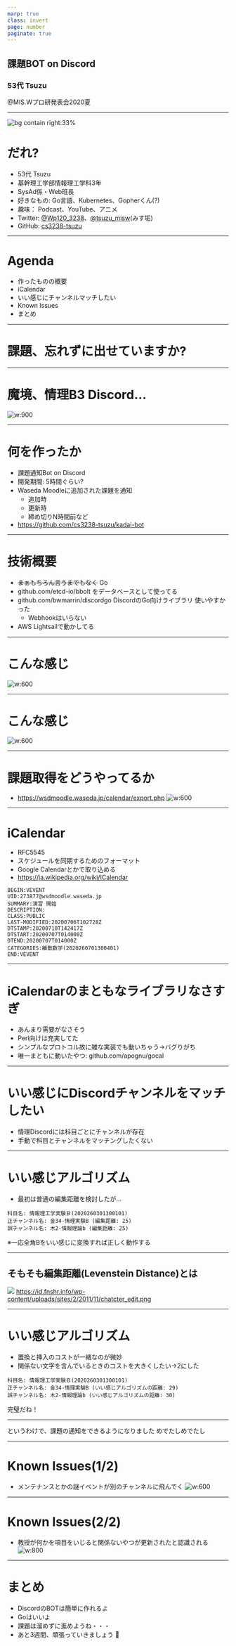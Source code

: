 ```yaml
---
marp: true
class: invert
page: number
paginate: true
---
```


## 課題BOT on Discord
### 53代 Tsuzu

@MIS.Wプロ研発表会2020夏

---
![bg contain right:33%](./icon.jpg)

# だれ?
- 53代 Tsuzu
- 基幹理工学部情報理工学科3年
- SysAd係・Web班長
- 好きなもの: Go言語、Kubernetes、Gopherくん(?)
- 趣味： Podcast、YouTube、アニメ
- Twitter: [@Wp120_3238](https://twitter.com/Wp120_3238)、[@tsuzu_misw](https://twitter.com/tsuzu_misw)(みす垢)
- GitHub: [cs3238-tsuzu](https://github.com/cs3238-tsuzu)

---
# Agenda
- 作ったものの概要
- iCalendar
- いい感じにチャンネルマッチしたい
- Known Issues
- まとめ

---
# 課題、忘れずに出せていますか?

---
# 魔境、情理B3 Discord...
![w:900](./discord.png)


---
# 何を作ったか
- 課題通知Bot on Discord
- 開発期間: 5時間ぐらい?
- Waseda Moodleに追加された課題を通知
    - 追加時
    - 更新時
    - 締め切りN時間前など
- https://github.com/cs3238-tsuzu/kadai-bot

---
# 技術概要
- ~~まぁもちろん言うまでもなく~~ Go
- github.com/etcd-io/bbolt をデータベースとして使ってる
- github.com/bwmarrin/discordgo DiscordのGo向けライブラリ 使いやすかった
    - Webhookはいらない
- AWS Lightsailで動かしてる

---
# こんな感じ

![w:600](./added.png)

---
# こんな感じ
![w:600](./1-day-left.png)

---
# 課題取得をどうやってるか
- https://wsdmoodle.waseda.jp/calendar/export.php
![w:600](./ical-export.png)

---
# iCalendar
- RFC5545
- スケジュールを同期するためのフォーマット
- Google Calendarとかで取り込める
- https://ja.wikipedia.org/wiki/ICalendar
```text
BEGIN:VEVENT
UID:273877@wsdmoodle.waseda.jp
SUMMARY:演習 開始
DESCRIPTION:
CLASS:PUBLIC
LAST-MODIFIED:20200706T102728Z
DTSTAMP:20200710T142417Z
DTSTART:20200707T014000Z
DTEND:20200707T014000Z
CATEGORIES:離散数学(2020260701300401)
END:VEVENT  
```

---
# iCalendarのまともなライブラリなさすぎ
- あんまり需要がなさそう
- Perl向けは充実してた
- シンプルなプロトコル故に雑な実装でも動いちゃう→バグりがち
- 唯一まともに動いたやつ: github.com/apognu/gocal

---
# いい感じにDiscordチャンネルをマッチしたい
- 情理Discordには科目ごとにチャンネルが存在
- 手動で科目とチャンネルをマッチングしたくない

---
# いい感じアルゴリズム
- 最初は普通の編集距離を検討したが...
```text
科目名: 情報理工学実験Ｂ(2020260301300101)
正チャンネル名: 金34-情理実験B (編集距離: 25)
誤チャンネル名: 木2-情報理論b (編集距離: 25)
```
※一応全角Bをいい感じに変換すれば正しく動作する

---
## そもそも編集距離(Levenstein Distance)とは
![](https://id.fnshr.info/wp-content/uploads/sites/2/2011/11/chatcter_edit.png)
https://id.fnshr.info/wp-content/uploads/sites/2/2011/11/chatcter_edit.png

---
# いい感じアルゴリズム
- 置換と挿入のコストが一緒なのが微妙
- 関係ない文字を含んでいるときのコストを大きくしたい→2にした
```text
科目名: 情報理工学実験Ｂ(2020260301300101)
正チャンネル名: 金34-情理実験B (いい感じアルゴリズムの距離: 29)
誤チャンネル名: 木2-情報理論b (いい感じアルゴリズムの距離: 30)
```
完璧だね！

---
というわけで、課題の通知をできるようになりました
めでたしめでたし

---
# Known Issues(1/2)
- メンテナンスとかの謎イベントが別のチャンネルに飛んでく
![w:600](./known-issue-1.png)

---
# Known Issues(2/2)
- 教授が何かを項目をいじると関係ないやつが更新されたと認識される
![w:800](./known-issue-2.png)

---
# まとめ
- DiscordのBOTは簡単に作れるよ
- Goはいいよ
- 課題は溜めずに進めようね・・・
- あと3週間、頑張っていきましょう :muscle: